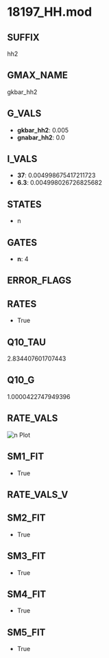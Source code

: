 # 18197_HH.mod

## SUFFIX

hh2

## GMAX_NAME

gkbar_hh2

## G_VALS

- **gkbar_hh2**: 0.005
- **gnabar_hh2**: 0.0

## I_VALS

- **37**: 0.004998675417211723
- **6.3**: 0.004998026726825682

## STATES

- n

## GATES

- **n**: 4

## ERROR_FLAGS


## RATES

- True

## Q10_TAU

2.834407601707443

## Q10_G

1.0000422747949396

## RATE_VALS

![n Plot](/Users/pbozelos/Dropbox/icg-Chai-Panos/supermodels/output_markdown_files/K/18197_HH.mod/images/n.png)

## SM1_FIT

- True

## RATE_VALS_V

## SM2_FIT

- True

## SM3_FIT

- True

## SM4_FIT

- True

## SM5_FIT

- True

